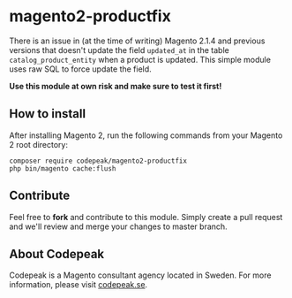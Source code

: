 # magento2-productfix

There is an issue in (at the time of writing) Magento 2.1.4 and previous versions that doesn't update the field `updated_at` in the table `catalog_product_entity` when a product is updated. This simple module uses raw SQL to force update the field.

**Use this module at own risk and make sure to test it first!**

## How to install

After installing Magento 2, run the following commands from your Magento 2 root directory:

```
composer require codepeak/magento2-productfix
php bin/magento cache:flush
```

## Contribute

Feel free to **fork** and contribute to this module. Simply create a pull request and we'll review and merge your changes to master branch.

## About Codepeak

Codepeak is a Magento consultant agency located in Sweden. For more information, please visit [codepeak.se](https://codepeak.se).